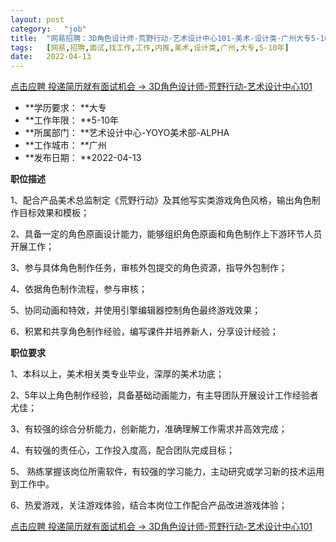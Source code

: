```yaml
---
layout:	post
category:	"job"
title:	"网易招聘：3D角色设计师-荒野行动-艺术设计中心101-美术-设计类-广州大专5-10年"
tags:	[网易,招聘,面试,找工作,工作,内推,美术,设计类,广州,大专,5-10年]
date:	2022-04-13
---
```


[点击应聘 投递简历就有面试机会 ->  3D角色设计师-荒野行动-艺术设计中心101](http://mobile.bole.netease.com/bole/boleDetail?id=36993&employeeId=346f03c3cda5f04c&key=all)



- **学历要求： **大专
- **工作年限： **5-10年
- **所属部门： **艺术设计中心-YOYO美术部-ALPHA
- **工作城市： **广州
- **发布日期： **2022-04-13



**职位描述**

1、配合产品美术总监制定《荒野行动》及其他写实类游戏角色风格，输出角色制作目标效果和模板；

2、具备一定的角色原画设计能力，能够组织角色原画和角色制作上下游环节人员开展工作；

3、参与具体角色制作任务，审核外包提交的角色资源，指导外包制作；

4、依据角色制作流程，参与审核；

5、协同动画和特效，并使用引擎编辑器控制角色最终游戏效果；

6、积累和共享角色制作经验，编写课件并培养新人，分享设计经验；



**职位要求**

1、本科以上，美术相关类专业毕业，深厚的美术功底；

2、5年以上角色制作经验，具备基础动画能力，有主导团队开展设计工作经验者尤佳；

3、有较强的综合分析能力，创新能力，准确理解工作需求并高效完成；

4、有较强的责任心，工作投入度高，配合团队完成目标；

5、 熟练掌握该岗位所需软件，有较强的学习能力，主动研究或学习新的技术运用到工作中。

6、热爱游戏，关注游戏体验，结合本岗位工作配合产品改进游戏体验；



[点击应聘 投递简历就有面试机会 ->  3D角色设计师-荒野行动-艺术设计中心101](http://mobile.bole.netease.com/bole/boleDetail?id=36993&employeeId=346f03c3cda5f04c&key=all)